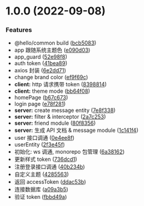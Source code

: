 # 1.0.0 (2022-09-08)


### Features

* @hello/common build ([bcb5083](https://github.com/CCZX/Hello/commit/bcb50837825ea2de245eb86ad800311d9aa7e6c3))
* app 跟随系统主题色 ([e090d03](https://github.com/CCZX/Hello/commit/e090d0340bc68c5779708e627e5c1ef05b65b815))
* app_guard ([52e98f8](https://github.com/CCZX/Hello/commit/52e98f8dddd0da38a06b0bf913d7cea3ccce1a77))
* auth token ([41bea89](https://github.com/CCZX/Hello/commit/41bea896aa03e622184be732386a484153267887))
* axios 封装 ([6e2dd71](https://github.com/CCZX/Hello/commit/6e2dd71f16547b3d9b6a20384db7e66abad4d098))
* change brand color ([ef9f69c](https://github.com/CCZX/Hello/commit/ef9f69cfdf4f765382e16e94fe582c72971f2527))
* **client:** http 请求携带 token ([8398814](https://github.com/CCZX/Hello/commit/8398814feff0825f17e247bd6d5c66d82beb56dc))
* **client:** theme mode ([bb64f08](https://github.com/CCZX/Hello/commit/bb64f0876e7c411a89d2a7ad9eb3ae666bb4be60))
* homePage ([b67c673](https://github.com/CCZX/Hello/commit/b67c673d83c9765edec84cbe6045b1616aad661a))
* login page ([e78f281](https://github.com/CCZX/Hello/commit/e78f2817de598f6f37eb3dc1ab240e7a89d88a01))
* **server:** create message entity ([7e8f338](https://github.com/CCZX/Hello/commit/7e8f338dc982ea6705f3227a259635301cb86e00))
* **server:** filter & interceptor ([2a7c253](https://github.com/CCZX/Hello/commit/2a7c253880ef87e12c03c74d5b86c410b1ae76ef))
* **server:** friend module ([80f8356](https://github.com/CCZX/Hello/commit/80f8356c04c7b6879e90378a5b05d75cd88b81e4))
* **server:** 生成 API 文档 & message module ([1c141f4](https://github.com/CCZX/Hello/commit/1c141f40786f3764ee86e7a2ab49287787f71f7e))
* user 接口调通 ([0e4ee8f](https://github.com/CCZX/Hello/commit/0e4ee8fdb6981a7bf18f57a03775eb9434158a7e))
* userEntity ([2f3e45f](https://github.com/CCZX/Hello/commit/2f3e45fec9052b570c6ae2098fc7657fb92ea8dc))
* 初始化: ws 调通, monorepo 包管理 ([6a38162](https://github.com/CCZX/Hello/commit/6a38162efebf74ce8d525150e2df5bd8672a1a64))
* 更新样式 token ([736dcd1](https://github.com/CCZX/Hello/commit/736dcd15e577888159ab92b95a783f881b9695b3))
* 注册登录接口调通 ([40b234b](https://github.com/CCZX/Hello/commit/40b234b5b85732d5c62e779de45e15ee8445498e))
* 自定义主题 ([4285563](https://github.com/CCZX/Hello/commit/428556386c343f1c9fea953657ddea15d6701887))
* 返回 accessToken ([ddac53b](https://github.com/CCZX/Hello/commit/ddac53b6db448bc250fff4778628c060b56dda1c))
* 连接数据库 ([a09a3b5](https://github.com/CCZX/Hello/commit/a09a3b58e7d590a359cbeb7a345e61fdea7f8a2a))
* 验证 token ([fbbd49a](https://github.com/CCZX/Hello/commit/fbbd49aae149a881b579c2a8378a112a8b944ee8))




